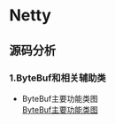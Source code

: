 #                                               Netty
## 源码分析
### 1.ByteBuf和相关辅助类
  * ByteBuf主要功能类图  
  [ByteBuf主要功能类图]()

### 